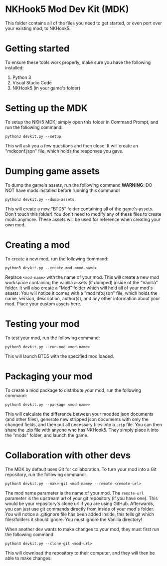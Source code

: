 # NKHook5 Mod Dev Kit (MDK)
This folder contains all of the files you need to get started, or even port over your existing mod, to NKHook5.

# Getting started
To ensure these tools work properly, make sure you have the following installed:

1. Python 3
2. Visual Studio Code
3. NKHook5 (in your game's folder)

# Setting up the MDK
To setup the NKH5 MDK, simply open this folder in Command Prompt, and run the following command:
```
python3 devkit.py --setup
```
This will ask you a few questions and then close. It will create an "mdkconf.json" file, which holds the responses you gave.

# Dumping game assets
To dump the game's assets, run the following command
**WARNING**: DO NOT have mods installed before running this command!
```
python3 devkit.py --dump-assets
```
This will create a new "BTD5" folder containing all of the game's assets. Don't touch this folder! You don't need to
modify any of these files to create mods anymore. These assets will be used for reference when creating your own mod.

# Creating a mod
To create a new mod, run the following command:
```
python3 devkit.py --create-mod <mod-name>
```
Replace `<mod-name>` with the name of your mod. This will create a new mod workspace containing the
vanilla assets (if dumped) inside of the "Vanilla" folder. It will also create a "Mod" folder which will hold all of
your mod's assets. You will notice it comes with a "modinfo.json" file, which holds the name, version, description, author(s),
and any other information about your mod. Place your custom assets here.

# Testing your mod
To test your mod, run the following command:
```
python3 devkit.py --run-mod <mod-name>
```
This will launch BTD5 with the specified mod loaded.

# Packaging your mod
To create a mod package to distribute your mod, run the following command:
```
python3 devkit.py --package <mod-name>
```
This will calculate the difference between your modded json documents (and other files), generate new stripped json
documents with only the changed fields, and then put all necessary files into a `.zip` file. You can then share the .zip
file with anyone who has NKHook5. They simply place it into the "mods" folder, and launch the game.

# Collaboration with other devs
The MDK by default uses Git for collaboration. To turn your mod into a Git repository, run the following command:
```
python3 devkit.py --make-git <mod-name> --remote <remote-url>
```
The mod name parameter is the name of your mod.
The `remote-url` parameter is the upstream url of your git repository (if you have one).
This would be your repository's clone url if you are using GitHub.
Afterwards, you can just use git commands directly from inside of your mod's folder. You will notice a .gitignore file
has been added inside, this tells git which files/folders it should ignore. You must ignore the Vanilla directory!

When another dev wants to make changes to your mod, they must first run the following command
```
python3 devkit.py --clone-git <mod-url>
```
This will download the repository to their computer, and they will then be able to make changes.